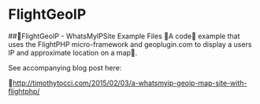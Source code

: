 # FlightGeoIP
##FlightGeoIP - WhatsMyIPSite Example Files
A code example that uses the FlightPHP micro-framework and geoplugin.com to display a users IP and approximate location on a map.

See accompanying blog post here:

http://timothytocci.com/2015/02/03/a-whatsmyip-geoip-map-site-with-flightphp/
